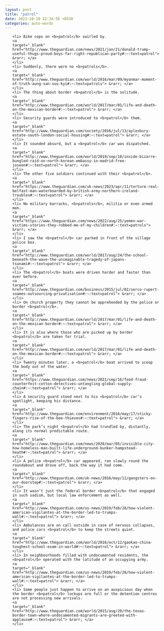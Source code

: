 ```yaml
---
layout: post
title: "patrol"
date: 2023-10-10 12:34:56 +0530
categories: auto-words
---
```

<ol>

    <li> Bike cops on <b>patrol</b> swirled by.
    <a 
    target="_blank" 
    href="http://www.theguardian.com/news/2021/jan/21/donald-trump-useful-thugs-proud-boys-far-right-republican-party#:~:text=patrol"> &rarr; </a>
    </li>
    <li> Suddenly, there were no <b>patrols</b>.
    <a 
    target="_blank" 
    href="http://www.theguardian.com/world/2016/mar/09/myanmar-moment-of-truth-aung-san-suu-kyi#:~:text=patrols"> &rarr; </a>
    </li>
    <li> The thing about border <b>patrol</b> is the solitude.
    <a 
    target="_blank" 
    href="http://www.theguardian.com/world/2017/mar/01/life-and-death-on-the-mexican-border#:~:text=patrol"> &rarr; </a>
    </li>
    <li> Security guards were introduced to <b>patrol</b> them.
    <a 
    target="_blank" 
    href="http://www.theguardian.com/society/2016/jul/13/aylesbury-estate-south-london-social-housing#:~:text=patrol"> &rarr; </a>
    </li>
    <li> It sounded absurd, but a <b>patrol</b> car was dispatched.
    <a 
    target="_blank" 
    href="http://www.theguardian.com/world/2019/sep/10/inside-bizarre-bungled-raid-on-north-korean-embassy-in-madrid-free-joseon#:~:text=patrol"> &rarr; </a>
    </li>
    <li> The other five soldiers continued with their <b>patrol</b>.
    <a 
    target="_blank" 
    href="https://www.theguardian.com/uk-news/2023/apr/11/torture-real-belfast-man-waterboarded-by-british-army-northern-ireland-troubles#:~:text=patrol"> &rarr; </a>
    </li>
    <li> No military barracks, <b>patrols</b>, militia or even armed men.
    <a 
    target="_blank" 
    href="https://www.theguardian.com/news/2022/aug/25/yemen-war-victims-stories-they-robbed-me-of-my-children#:~:text=patrols"> &rarr; </a>
    </li>
    <li> I saw the <b>patrol</b> car parked in front of the village police box.
    <a 
    target="_blank" 
    href="http://www.theguardian.com/world/2017/aug/24/the-school-beneath-the-wave-the-unimaginable-tragedy-of-japans-tsunami#:~:text=patrol"> &rarr; </a>
    </li>
    <li> The <b>patrol</b> boats were driven harder and faster than ever before.
    <a 
    target="_blank" 
    href="http://www.theguardian.com/business/2015/jul/02/serco-rupert-soames-outsourcing-privatisation#:~:text=patrol"> &rarr; </a>
    </li>
    <li> On church property they cannot be apprehended by the police or border <b>patrol</b>.
    <a 
    target="_blank" 
    href="http://www.theguardian.com/world/2017/mar/01/life-and-death-on-the-mexican-border#:~:text=patrol"> &rarr; </a>
    </li>
    <li> It is also where those who are picked up by border <b>patrol</b> are taken for trial.
    <a 
    target="_blank" 
    href="http://www.theguardian.com/world/2017/mar/01/life-and-death-on-the-mexican-border#:~:text=patrol"> &rarr; </a>
    </li>
    <li> Twenty minutes later, a <b>patrol</b> boat arrived to scoop the body out of the water.
    <a 
    target="_blank" 
    href="https://www.theguardian.com/news/2021/sep/16/food-fraud-counterfeit-cotton-detectives-untangling-global-supply-chain#:~:text=patrol"> &rarr; </a>
    </li>
    <li> A security guard stood next to his <b>patrol</b> car’s spotlight, keeping his distance.
    <a 
    target="_blank" 
    href="http://www.theguardian.com/environment/2016/may/17/sticky-fingers-rise-of-the-bee-thieves#:~:text=patrol"> &rarr; </a>
    </li>
    <li> The park’s night <b>patrol</b> had trundled by, distantly, along its normal predictable route.
    <a 
    target="_blank" 
    href="http://www.theguardian.com/news/2020/mar/05/invisible-city-how-homeless-man-built-life-underground-bunker-hampstead-heath#:~:text=patrol"> &rarr; </a>
    </li>
    <li> A police <b>patrol</b> car appeared, ran slowly round the roundabout and drove off, back the way it had come.
    <a 
    target="_blank" 
    href="http://www.theguardian.com/uk-news/2016/may/11/gangsters-on-our-doorstep#:~:text=patrol"> &rarr; </a>
    </li>
    <li> It wasn’t just the federal border <b>patrol</b> that engaged in such sadism, but local law enforcement as well.
    <a 
    target="_blank" 
    href="http://www.theguardian.com/us-news/2019/feb/28/how-violent-american-vigilantes-at-the-border-led-to-trumps-wall#:~:text=patrol"> &rarr; </a>
    </li>
    <li> Ambulances are on call outside in case of nervous collapses, and police cars <b>patrol</b> to keep the streets quiet.
    <a 
    target="_blank" 
    href="http://www.theguardian.com/world/2016/oct/12/gaokao-china-toughest-school-exam-in-world#:~:text=patrol"> &rarr; </a>
    </li>
    <li> In neighbourhoods filled with undocumented residents, the <b>patrol</b> operated with the latitude of an occupying army.
    <a 
    target="_blank" 
    href="http://www.theguardian.com/us-news/2019/feb/28/how-violent-american-vigilantes-at-the-border-led-to-trumps-wall#:~:text=patrol"> &rarr; </a>
    </li>
    <li> Some people just happen to arrive on an auspicious day when the border <b>patrol</b> lockups are full or the detention centres are not processing new arrivals.
    <a 
    target="_blank" 
    href="http://www.theguardian.com/world/2015/aug/20/the-texas-border-town-where-undocumented-migrants-are-greeted-with-applause#:~:text=patrol"> &rarr; </a>
    </li>